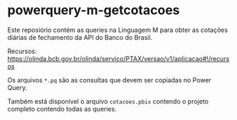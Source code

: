 # powerquery-m-getcotacoes

Este reposiório contém as queries na Linguagem M para obter as cotações diárias de fechamento da API do Banco do Brasil.

Recursos: https://olinda.bcb.gov.br/olinda/servico/PTAX/versao/v1/aplicacao#!/recursos

Os arquivos `*.pq` são as consultas que devem ser copiadas no Power Query.

Também está disponível o arquivo `cotacoes.pbix` contendo o projeto completo contendo todas as queries.



